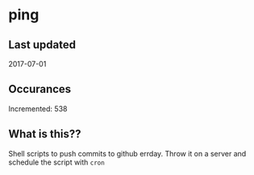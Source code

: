 # ping

## Last updated
2017-07-01

## Occurances
Incremented: 538

## What is this??
Shell scripts to push commits to github errday. Throw it on a server and schedule the script with `cron`


